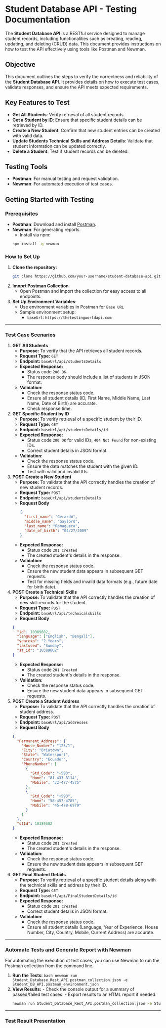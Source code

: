 # Student Database API - Testing Documentation

The **Student Database API** is a RESTful service designed to manage student records, including functionalities such as creating, reading, updating, and deleting (CRUD) data. This document provides instructions on how to test the API effectively using tools like Postman and Newman.

## Objective

This document outlines the steps to verify the correctness and reliability of the **Student Database API**. It provides details on how to execute test cases, validate responses, and ensure the API meets expected requirements.

## Key Features to Test

- **Get All Students**: Verify retrieval of all student records.
- **Get a Student by ID**: Ensure that specific student details can be retrieved by ID.
- **Create a New Student**: Confirm that new student entries can be created with valid data.
- **Update Students Technical Skills and Address Details**: Validate that student information can be updated correctly.
- **Delete a Student**: Test if student records can be deleted.

## Testing Tools

- **Postman**: For manual testing and request validation.
- **Newman**: For automated execution of test cases.

## Getting Started with Testing

### Prerequisites

- **Postman**: Download and install [Postman](https://www.postman.com/downloads/).
- **Newman**: For generating reports.
  - Install via npm:
  ```bash
  npm install -g newman
  ```

### How to Set Up

1. **Clone the repository:**
   ```bash
   git clone https://github.com/your-username/student-database-api.git
   ```
2. **Imoprt Postman Collection**
   - Open Postman and import the collection for easy access to all endpoints.
3. **Set Up Environment Variables:**
   - Use environment variables in Postman for `Base URL`
   - Sample environment setup:
     - `baseUrl`: `https://thetestingworldapi.com`

---

### Test Case Scenarios

1. **GET All Students**
   - **Purpose:** To verify that the API retrieves all student records.
   - **Request Type:** `GET`
   - **Endpoint:** `baseUrl/api/studentsDetails`
   - **Expected Response:**
     - Status code `200 OK`
     - The response body should include a list of students in JSON format.
   - **Validation:**
     - Check the response status code.
     - Ensure all student details (ID, First Name, Middle Name, Last Name, Date of Birth) are accurate.
     - Check response time.
2. **GET Specific Student by ID**
   - **Purpose:** To verify retrieval of a specific student by their ID.
   - **Request Type:** `GET`
   - **Endpoint:** `baseUrl/api/studentsDetails/id`
   - **Expected Response:**
     - Status code `200 OK` for valid IDs, `404 Not Found` for non-existing IDs.
     - Correct student details in JSON format.
   - **Validation:**
     - Check the response status code.
     - Ensure the data matches the student with the given ID.
     - Test with valid and invalid IDs.
3. **POST Create a New Student**
   - **Purpose:** To validate that the API correctly handles the creation of new student records.
   - **Request Type:** `POST`
   - **Endpoint:** `baseUrl/api/studentsDetails`
   - **Request Body**
     ```json
     {
       "first_name": "Gerardo",
       "middle_name": "Gaylord",
       "last_name": "Romaguera",
       "date_of_birth": "04/27/2009"
     }
     ```
   - **Expected Response:**
     - Status code `201 Created`
     - The created student's details in the response.
   - **Validation:**
     - Check the response status code.
     - Ensure the new student data appears in subsequent GET requests.
     - Test for missing fields and invalid data formats (e.g., future date for birth date).
4. **POST Create a Technical Skills**
   - **Purpose:** To validate that the API correctly handles the creation of new skill records for the student.
   - **Request Type:** `POST`
   - **Endpoint:** `baseUrl/api/technicalskills`
   - **Request Body**
   ```json
   {
     "id": 10389602,
     "language": ["English", "Bengali"],
     "yearexp": "2 Years",
     "lastused": "Sunday",
     "st_id": "10389602"
   }
   ```
   - **Expected Response:**
     - Status code `201 Created`
     - The created student's details in the response.
   - **Validation:**
     - Check the response status code.
     - Ensure the new student data appears in subsequent GET requests.
5. **POST Create a Student Address**
   - **Purpose:** To validate that the API correctly handles the creation of student address.
   - **Request Type:** `POST`
   - **Endpoint:** `baseUrl/api/addresses`
   - **Request Body**
   ```json
   {
     "Permanent_Address": {
       "House_Number": "123/1",
       "City": "Briatown",
       "State": "Watersport",
       "Country": "Ecuador",
       "PhoneNumber": [
         {
           "Std_Code": "+593",
           "Home": "81-433-3114",
           "Mobile": "32-477-4575"
         },
         {
           "Std_Code": "+593",
           "Home": "58-457-4785",
           "Mobile": "45-478-6979"
         }
       ]
     },
     "stId": 10389602
   }
   ```
   - **Expected Response:**
     - Status code `201 Created`
     - The created student's details in the response.
   - **Validation:**
     - Check the response status code.
     - Ensure the new student data appears in subsequent GET requests.
6. **GET Final Student Details**
   - **Purpose:** To verify retrieval of a specific student details along with the technical skills and address by their ID.
   - **Request Type:** `GET`
   - **Endpoint:** `baseUrl/api/FinalStudentDetails/id`
   - **Expected Response:**
     - Status code `201 Created`
     - Correct student details in JSON format.
   - **Validation:**
     - Check the response status code.
     - Ensure all student details (Language, Year of Experience, House Number, City, Country, Mobile, Current Address) are accurate.

---

### Automate Tests and Generate Report with Newman
For automating the execution of test cases, you can use Newman to run the Postman collection from the command line.

  1. **Run the Tests:**
    ```bash
    newman run Student_Database_Rest_API.postman_collection.json -e Student_DB_API.postman_environment.json
    ```
  2. **View Results:**
    - Check the console output for a summary of passed/failed test cases.
    - Export results to an HTML report if needed:
      ```bash
      newman run Student_Database_Rest_API.postman_collection.json -e Student_DB_API.postman_environment.json -r htmlextra
      ```
---

### Test Result Presentation

